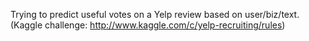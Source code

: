 Trying to predict useful votes on a Yelp review based on user/biz/text. (Kaggle challenge: http://www.kaggle.com/c/yelp-recruiting/rules)
